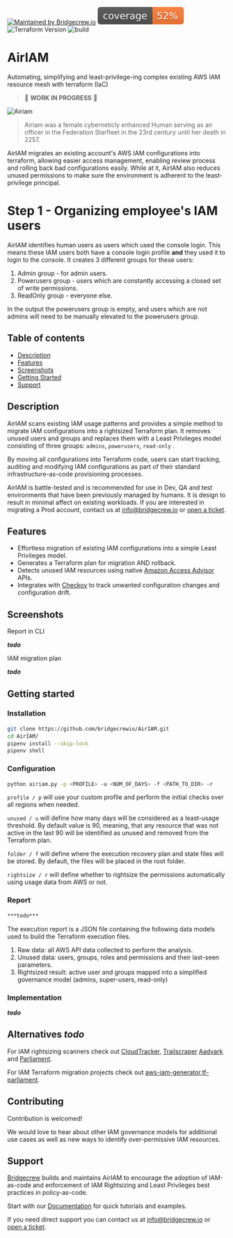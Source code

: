 [![Maintained by Bridgecrew.io](https://img.shields.io/badge/maintained%20by-bridgecrew.io-blueviolet)](https://bridgecrew.io)
[![code_coverage](https://raw.githubusercontent.com/bridgecrewio/AirIAM/master/coverage.svg?sanitize=true)](https://github.com/bridgecrewio/AirIAM/actions?query=workflow%3Abuild-and-test)
![Terraform Version](https://img.shields.io/badge/tf-%3E%3D0.12.0-blue.svg)
![build](https://github.com/bridgecrewio/AirIAM/workflows/build-and-test/badge.svg)

# AirIAM
Automating, simplifying and least-privilege-ing complex existing AWS IAM resource mesh with terraform (IaC) 
> :construction: **WORK IN PROGRESS** :construction:

![Airiam](https://www.syfy.com/sites/syfy/files/styles/2280x1280/public/2019/03/airiam_star_trek_disco1_header.jpg)
> Airiam was a female cyberneticly enhanced Human serving as an officer in the Federation Starfleet in the 23rd century 
> until her death in 2257.

AirIAM migrates an existing account's AWS IAM configurations into terraform, allowing easier access 
management, enabling review process and rolling back bad configurations easily.
While at it, AirIAM also reduces unused permissions to make sure the environment is adherent
to the least-privilege principal.

 
 # Step 1 - Organizing employee's IAM users
 AirIAM identifies human users as users which used the console login. This means these IAM users both have a console 
 login profile **and** they used it to login to the console.
 It creates 3 different groups for these users:
 1. Admin group - for admin users.
 2. Powerusers group - users which are constantly accessing a closed set of write permissions.
 3. ReadOnly group - everyone else.
 
 In the output the powerusers group is empty, and users which are not admins will need to be manually elevated
 to the powerusers group.
 
 ## **Table of contents**

- [Description](#description)
- [Features](#features)
- [Screenshots](#screenshots)
- [Getting Started](#getting-started)
- [Support](#support)

## Description

AirIAM scans existing IAM usage patterns and provides a simple method to migrate IAM configurations into a rightsized Terraform plan. It removes unused users and groups and replaces them with a Least Privileges model consisting of three groups: `admins`, `powerusers`, `read-only` . 

By moving all configurations into Terraform code, users can start tracking, auditing and modifying IAM configurations as part of their standard infrastructure-as-code provisioning processes.

AirIAM is battle-tested and is recommended for use in Dev, QA and test environments that have been previously managed by humans. It is design to result in minimal affect on existing workloads. If you are interested in migrating a Prod account, contact us at info@bridgecrew.io or [open a ticket](https://bridgecrew.zendesk.com/hc/en-us/requests/new).

 ## Features

 * Effortless migration of existing IAM configurations into a simple Least Privileges model. 
 * Generates a Terraform plan for migration AND rollback.
 * Detects unused IAM resources using native [Amazon Access Advisor](https://aws.amazon.com/blogs/security/identify-unused-iam-roles-remove-confidently-last-used-timestamp/) APIs.
 * Integrates with [Checkov](https://checkov.io) to track unwanted configuration changes and configuration drift.

## Screenshots

Report in CLI

***todo***

IAM migration plan

***todo***

## Getting started

### Installation

```sh
git clone https://github.com/bridgecrewio/AirIAM.git
cd AirIAM/
pipenv install --skip-lock
pipenv shell
```

### Configuration

```sh
python airiam.py -p <PROFILE> -u <NUM_OF_DAYS> -f <PATH_TO_DIR> -r
```

`profile / p` will use your custom profile and perform the initial checks over all regions when needed.

`unused / u` will define how many days will be considered as a least-usage threshold. By default value is 90, meaning, that any resource that was not active in the last 90 will be identified as unused and removed from the Terraform plan.

`folder / f` will define where the execution recovery plan and state files will be stored. By default, the files will be placed in the root folder.

`rightsize / r` will define whether to rightsize the permissions automatically using usage data from AWS or not.

### Report

```sh
***todo***
```

The execution report is a JSON file containing the following data models used to build the Terraform execution files.

1. Raw data: all AWS API data collected to perform the analysis. 
2. Unused data: users, groups, roles and permissions and their last-seen parameters.
3. Rightsized result: active user and groups mapped into a simplified governance model (admins, super-users, read-only)

### Implementation

***todo***

## Alternatives ***todo***

For IAM rightsizing scanners check out [CloudTracker](https://github.com/duo-labs/cloudtracker), [Trailscraper](https://github.com/flosell/trailscraper/) [Aadvark](https://github.com/Netflix-Skunkworks/aardvark) and [Parliament](https://github.com/duo-labs/parliament).

For IAM Terraform migration projects check out [aws-iam-generator](https://github.com/awslabs/aws-iam-generator),[tf-parliament](https://github.com/rdkls/tf-parliament). 

## Contributing

Contribution is welcomed!

We would love to hear about other IAM governance models for additional use cases as well as new ways to identify over-permissive IAM resources. 

## Support

[Bridgecrew](https://bridgecrew.io) builds and maintains AirIAM to encourage the adoption of IAM-as-code and enforcement of IAM Rightsizing and Least Privileges best practices in policy-as-code. 

Start with our [Documentation](https://bridgecrewio.github.io/airiam/) for quick tutorials and examples.

If you need direct support you can contact us at info@bridgecrew.io or [open a ticket](https://bridgecrew.zendesk.com/hc/en-us/requests/new).
 
